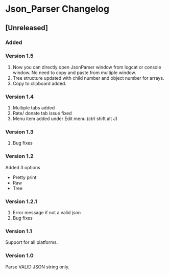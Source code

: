 <!-- Keep a Changelog guide -> https://keepachangelog.com -->

# Json_Parser Changelog

## [Unreleased]
### Added

### Version 1.5

1. Now you can directly open JsonParser window from logcat or console window. No need to copy and paste from multiple window.
2. Tree structure updated with child number and object number for arrays.
3. Copy to clipboard added.

### Version 1.4

1. Multiple tabs added
2. Rate/ donate tab issue fixed
3. Menu item added under Edit menu (ctrl shift alt J)

### Version 1.3

1. Bug fixes

### Version 1.2

Added 3 options

- Pretty print
- Raw
- Tree

### Version 1.2.1

1. Error message if not a valid json
2. Bug fixes

### Version 1.1

Support for all platforms.

### Version 1.0

Parse VALID JSON string only.



     
